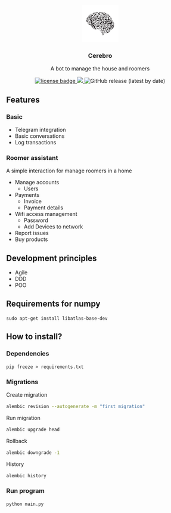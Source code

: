 <div align="center">
  <div align="center">
      <img width="100px" src="./resources/logo.png" 
      alt="Roomer"/>
  </div>
  <h3 align="center">Cerebro</h3>
  <p>
    A bot to manage the house and roomers
  </p>
  <p align="center">
    <a href="https://github.com/eocode/Cerebro-Bot/blob/master/LICENSE" target="__blank">
      	<img src="https://img.shields.io/badge/License-GPLV3-blue.svg"  alt="license badge"/>
    </a>
    <a href="https://github.com/ambv/black" target="__blank">
        <img src="https://img.shields.io/badge/code%20style-black-000000.svg" />
    </a>
    <img alt="GitHub release (latest by date)" src="https://img.shields.io/github/v/release/eocode/Cerebro-Bot">
  </p>
</div>

## Features

### Basic
* Telegram integration
* Basic conversations
* Log transactions

### Roomer assistant
A simple interaction for manage roomers in a home

* Manage accounts
  * Users
* Payments
  * Invoice
  * Payment details
* Wifi access management
  * Password
  * Add Devices to network
* Report issues
* Buy products

## Development principles

* Agile
* DDD
* POO

## Requirements for numpy
```shell
sudo apt-get install libatlas-base-dev
```

## How to install?

### Dependencies

```pip
pip freeze > requirements.txt
```

### Migrations

Create migration

```bash
alembic revision --autogenerate -m "first migration"
```

Run migration

```bash
alembic upgrade head
```

Rollback
```bash
alembic downgrade -1
```

History

```bash
alembic history
```

### Run program

```bash
python main.py
```